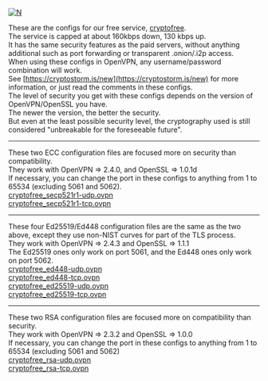 [![N](https://cryptostorm.is/bloop.png)](https://cryptostorm.is/)

These are the configs for our free service, [cryptofree](https://cryptostorm.is/cryptofree).  
The service is capped at about 160kbps down, 130 kbps up.  
It has the same security features as the paid servers, without anything additional such as port forwarding or transparent .onion/.i2p access.  
When using these configs in OpenVPN, any username/password combination will work.  
See [https://cryptostorm.is/new](https://cryptostorm.is/new) for more information, or just read the comments in these configs.  
The level of security you get with these configs depends on the version of OpenVPN/OpenSSL you have.  
The newer the version, the better the security.  
But even at the least possible security level, the cryptography used is still considered "unbreakable for the foreseeable future".

---
These two ECC configuration files are focused more on security than compatibility.  
They work with OpenVPN => 2.4.0, and OpenSSL => 1.0.1d  
If necessary, you can change the port in these configs to anything from 1 to 65534 (excluding 5061 and 5062).  
[cryptofree_secp521r1-udp.ovpn](https://github.com/cryptostorm/cryptostorm_client_configuration_files/tree/master/cryptofree/cryptofree_secp521r1-udp.ovpn)  
[cryptofree_secp521r1-tcp.ovpn](https://github.com/cryptostorm/cryptostorm_client_configuration_files/tree/master/cryptofree/cryptofree_secp521r1-tcp.ovpn)

---
These four Ed25519/Ed448 configuration files are the same as the two above, except they use non-NIST curves for part of the TLS process.  
They work with OpenVPN => 2.4.3 and OpenSSL => 1.1.1  
The Ed25519 ones only work on port 5061, and the Ed448 ones only work on port 5062.  
[cryptofree_ed448-udp.ovpn](https://github.com/cryptostorm/cryptostorm_client_configuration_files/tree/master/cryptofree/cryptofree_ed448-udp.ovpn)  
[cryptofree_ed448-tcp.ovpn](https://github.com/cryptostorm/cryptostorm_client_configuration_files/tree/master/cryptofree/cryptofree_ed448-tcp.ovpn)  
[cryptofree_ed25519-udp.ovpn](https://github.com/cryptostorm/cryptostorm_client_configuration_files/tree/master/cryptofree/cryptofree_ed25519-udp.ovpn)  
[cryptofree_ed25519-tcp.ovpn](https://github.com/cryptostorm/cryptostorm_client_configuration_files/tree/master/cryptofree/cryptofree_ed25519-tcp.ovpn)

---
These two RSA configuration files are focused more on compatibility than security.  
They work with OpenVPN => 2.3.2 and OpenSSL => 1.0.0  
If necessary, you can change the port in these configs to anything from 1 to 65534 (excluding 5061 and 5062)  
[cryptofree_rsa-udp.ovpn](https://github.com/cryptostorm/cryptostorm_client_configuration_files/tree/master/cryptofree/cryptofree_rsa-udp.ovpn)  
[cryptofree_rsa-tcp.ovpn](https://github.com/cryptostorm/cryptostorm_client_configuration_files/tree/master/cryptofree/cryptofree_rsa-tcp.ovpn)
